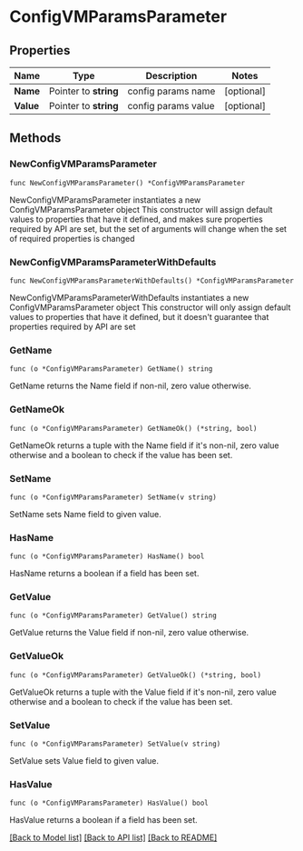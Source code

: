 # ConfigVMParamsParameter

## Properties

Name | Type | Description | Notes
------------ | ------------- | ------------- | -------------
**Name** | Pointer to **string** | config params name | [optional]
**Value** | Pointer to **string** | config params value | [optional]

## Methods

### NewConfigVMParamsParameter

`func NewConfigVMParamsParameter() *ConfigVMParamsParameter`

NewConfigVMParamsParameter instantiates a new ConfigVMParamsParameter object
This constructor will assign default values to properties that have it defined,
and makes sure properties required by API are set, but the set of arguments
will change when the set of required properties is changed

### NewConfigVMParamsParameterWithDefaults

`func NewConfigVMParamsParameterWithDefaults() *ConfigVMParamsParameter`

NewConfigVMParamsParameterWithDefaults instantiates a new ConfigVMParamsParameter object
This constructor will only assign default values to properties that have it defined,
but it doesn't guarantee that properties required by API are set

### GetName

`func (o *ConfigVMParamsParameter) GetName() string`

GetName returns the Name field if non-nil, zero value otherwise.

### GetNameOk

`func (o *ConfigVMParamsParameter) GetNameOk() (*string, bool)`

GetNameOk returns a tuple with the Name field if it's non-nil, zero value otherwise
and a boolean to check if the value has been set.

### SetName

`func (o *ConfigVMParamsParameter) SetName(v string)`

SetName sets Name field to given value.

### HasName

`func (o *ConfigVMParamsParameter) HasName() bool`

HasName returns a boolean if a field has been set.

### GetValue

`func (o *ConfigVMParamsParameter) GetValue() string`

GetValue returns the Value field if non-nil, zero value otherwise.

### GetValueOk

`func (o *ConfigVMParamsParameter) GetValueOk() (*string, bool)`

GetValueOk returns a tuple with the Value field if it's non-nil, zero value otherwise
and a boolean to check if the value has been set.

### SetValue

`func (o *ConfigVMParamsParameter) SetValue(v string)`

SetValue sets Value field to given value.

### HasValue

`func (o *ConfigVMParamsParameter) HasValue() bool`

HasValue returns a boolean if a field has been set.

[[Back to Model list]](../README.md#documentation-for-models) [[Back to API list]](../README.md#documentation-for-api-endpoints) [[Back to README]](../README.md)
